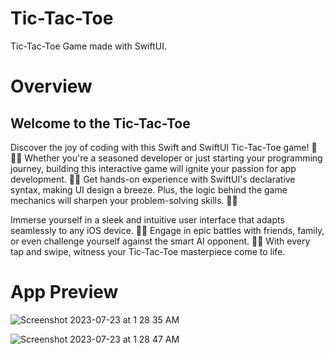 #  Tic-Tac-Toe

Tic-Tac-Toe Game made with SwiftUI.



# Overview

## Welcome to the Tic-Tac-Toe



Discover the joy of coding with this Swift and SwiftUI Tic-Tac-Toe game! 🚀🧑‍💻 Whether you're a seasoned developer or just starting your programming journey,
 building this interactive game will ignite your passion for app development. 📱💡 Get hands-on experience with SwiftUI's declarative syntax, making UI design a breeze.
  Plus, the logic behind the game mechanics will sharpen your problem-solving skills. 🧠💪

Immerse yourself in a sleek and intuitive user interface that adapts seamlessly to any iOS device. 📱✨ Engage in epic battles with friends, family, or even challenge
yourself against the smart AI opponent. 🤖🎯 With every tap and swipe, witness your Tic-Tac-Toe masterpiece come to life.





# App Preview



![Screenshot 2023-07-23 at 1 28 35 AM](https://github.com/ADITYAGABA1322/swiftpm-UI/assets/97380595/288d1ff2-95ac-492b-a3bd-2659a0bf254e)



![Screenshot 2023-07-23 at 1 28 47 AM](https://github.com/ADITYAGABA1322/swiftpm-UI/assets/97380595/59c3fef2-31d8-4d77-8d6a-22a634cdced2)
